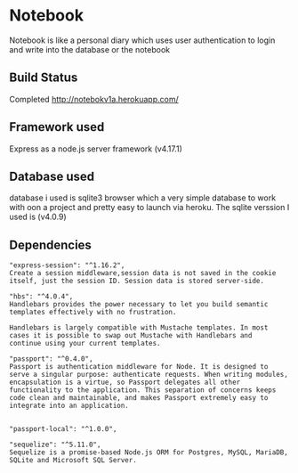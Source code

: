 # Notebook
Notebook is  like a personal diary which uses user authentication to login and write into the database or the notebook 

## Build Status
Completed
http://notebokv1a.herokuapp.com/

## Framework used
Express as a node.js server framework (v4.17.1)

## Database used
database i used is sqlite3 browser which a very simple database to work with oon a project and pretty easy to launch via heroku.
The sqlite verssion I used  is (v4.0.9)


## Dependencies 
    "express-session": "^1.16.2",
    Create a session middleware,session data is not saved in the cookie itself, just the session ID. Session data is stored server-side.
    
    "hbs": "^4.0.4",
    Handlebars provides the power necessary to let you build semantic templates effectively with no frustration.

    Handlebars is largely compatible with Mustache templates. In most cases it is possible to swap out Mustache with Handlebars and      continue using your current templates. 
    
    "passport": "^0.4.0",
    Passport is authentication middleware for Node. It is designed to serve a singular purpose: authenticate requests. When writing modules, encapsulation is a virtue, so Passport delegates all other functionality to the application. This separation of concerns keeps code clean and maintainable, and makes Passport extremely easy to integrate into an application.
    
    
    "passport-local": "^1.0.0",
    
    "sequelize": "^5.11.0",
    Sequelize is a promise-based Node.js ORM for Postgres, MySQL, MariaDB, SQLite and Microsoft SQL Server.
